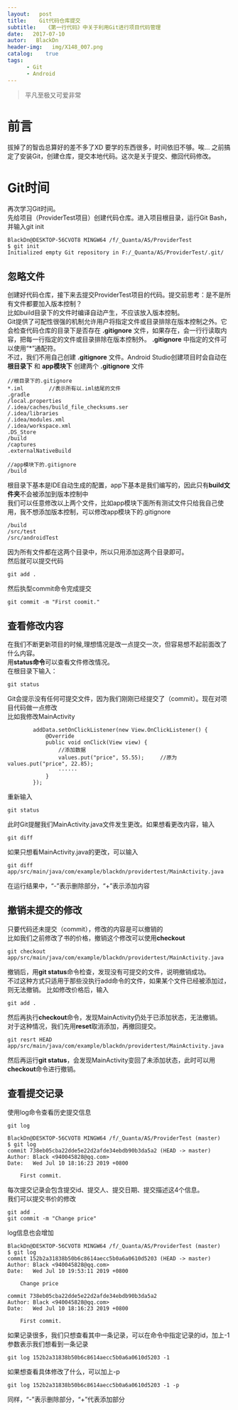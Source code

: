```yaml
---
layout:   post
title:    Git代码仓库提交
subtitle:   《第一行代码》中关于利用Git进行项目代码管理
date:   2017-07-10
autor:   BlackDn
header-img:   img/X148_007.png
catalog:    true
tags:
      - Git
      - Android
---
```


>平凡至极又可爱非常

# 前言
拔掉了的智齿总算好的差不多了XD
要学的东西很多，时间依旧不够。唉...
之前搞定了安装Git，创建仓库，提交本地代码。这次是关于提交、撤回代码修改。
# Git时间
再次学习Git时间。  
先给项目（ProviderTest项目）创建代码仓库。进入项目根目录，运行Git Bash，并输入git init  
```
BlackDn@DESKTOP-56CVOT8 MINGW64 /f/_Quanta/AS/ProviderTest
$ git init
Initialized empty Git repository in F:/_Quanta/AS/ProviderTest/.git/
```
## 忽略文件
创建好代码仓库，接下来去提交ProviderTest项目的代码。提交前思考：是不是所有文件都要加入版本控制？  
比如build目录下的文件时编译自动产生，不应该放入版本控制。  
Git提供了可配性很强的机制允许用户将指定文件或目录排除在版本控制之外。它会检查代码仓库的目录下是否存在 **.gitignore** 文件，如果存在，会一行行读取内容，把每一行指定的文件或目录排除在版本控制外。 **.gitignore** 中指定的文件可以使用“*”通配符。  
不过，我们不用自己创建 **.gitignore** 文件。Android Studio创建项目时会自动在 **根目录下** 和 **app模块下** 创建两个 **.gitignore** 文件  

```
//根目录下的.gitignore
*.iml        //表示所有以.iml结尾的文件
.gradle
/local.properties
/.idea/caches/build_file_checksums.ser
/.idea/libraries
/.idea/modules.xml
/.idea/workspace.xml
.DS_Store
/build
/captures
.externalNativeBuild

//app模块下的.gitignore
/build
```
根目录下基本是IDE自动生成的配置，app下基本是我们编写的，因此只有**build文件夹**不会被添加到版本控制中  
我们可以任意修改以上两个文件，比如app模块下面所有测试文件只给我自己使用，我不想添加版本控制，可以修改app模块下的.gitignore  

```
/build
/src/test
/src/androidTest
```
因为所有文件都在这两个目录中，所以只用添加这两个目录即可。  
然后就可以提交代码  
```
git add .
```
然后执型commit命令完成提交
```
git commit -m "First coomit."
```
## 查看修改内容
在我们不断更新项目的时候,理想情况是改一点提交一次，但容易想不起前面改了什么内容。  
用**status命令**可以查看文件修改情况。  
在根目录下输入：
```
git status
```
Git会提示没有任何可提交文件，因为我们刚刚已经提交了（commit）。现在对项目代码做一点修改  
比如我修改MainActivity  
```
        addData.setOnClickListener(new View.OnClickListener() {
            @Override
            public void onClick(View view) {
                //添加数据
                values.put("price", 55.55);     //原为values.put("price", 22.85);
                ······
            }
        });
```
重新输入
```
git status
```
此时Git提醒我们MainActivity.java文件发生更改。如果想看更改内容，输入  
```
git diff
```
如果只想看MainActivity.java的更改，可以输入
```
git diff app/src/main/java/com/example/blackdn/providertest/MainActivity.java
```
在运行结果中，“-”表示删除部分，“+”表示添加内容
## 撤销未提交的修改
只要代码还未提交（commit），修改的内容是可以撤销的  
比如我们之前修改了书的价格，撤销这个修改可以使用**checkout**  
```
git checkout app/src/main/java/com/example/blackdn/providertest/MainActivity.java
```
撤销后，用**git status**命令检查，发现没有可提交的文件，说明撤销成功。  
不过这种方式只适用于那些没执行add命令的文件，如果某个文件已经被添加过，则无法撤销。
比如修改价格后，输入  
```
git add .
```
然后再执行**checkout**命令，发现MainActivity仍处于已添加状态，无法撤销。  
对于这种情况，我们先用**reset**取消添加，再撤回提交。
```
git resrt HEAD app/src/main/java/com/example/blackdn/providertest/MainActivity.java
```
然后再运行**git status**，会发现MainActivity变回了未添加状态，此时可以用**checkout**命令进行撤销。
## 查看提交记录
使用log命令查看历史提交信息

```
git log

BlackDn@DESKTOP-56CVOT8 MINGW64 /f/_Quanta/AS/ProviderTest (master)
$ git log
commit 738eb05cba22dde5e22d2afde34ebdb90b3da5a2 (HEAD -> master)
Author: Black <940045828@qq.com>
Date:   Wed Jul 10 18:16:23 2019 +0800

    First commit.

```
每次提交记录会包含提交id、提交人、提交日期、提交描述这4个信息。  
我们可以提交书价的修改

```
git add .
git commit -m "Change price"
```
log信息也会增加

```
BlackDn@DESKTOP-56CVOT8 MINGW64 /f/_Quanta/AS/ProviderTest (master)
$ git log
commit 152b2a31838b50b6c8614aecc5b0a6a0610d5203 (HEAD -> master)
Author: Black <940045828@qq.com>
Date:   Wed Jul 10 19:53:11 2019 +0800

    Change price

commit 738eb05cba22dde5e22d2afde34ebdb90b3da5a2
Author: Black <940045828@qq.com>
Date:   Wed Jul 10 18:16:23 2019 +0800

    First commit.
```
如果记录很多，我们只想查看其中一条记录，可以在命令中指定记录的id，加上-1参数表示我们想看到一条记录
```
git log 152b2a31838b50b6c8614aecc5b0a6a0610d5203 -1
```
如果想查看具体修改了什么，可以加上-p
```
git log 152b2a31838b50b6c8614aecc5b0a6a0610d5203 -1 -p
```
同样，“-”表示删除部分，“+”代表添加部分  
